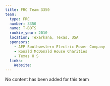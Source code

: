 ```yaml
---
title: FRC Team 3350
team:
  type: FRC
  number: 3350
  name: T-BOTS
  rookie_year: 2010
  location: Texarkana, Texas, USA
  sponsors:
    - AEP Southwestern Electric Power Company
    - Ronald McDonald House Charities
    - Texas H S
  links:
    Website: 
---
```

No content has been added for this team
